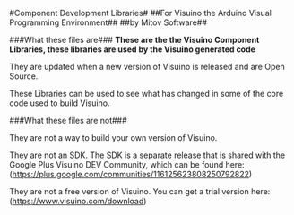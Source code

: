 #Component Development Libraries#
##For Visuino the Arduino Visual Programming Environment##
##by Mitov Software##

###What these files are###
**These are the the Visuino Component Libraries, these libraries are used by the Visuino generated code**

They are updated when a new version of Visuino is released and are Open Source.

These Libraries can be used to see what has changed in some of the core code used to build Visuino.




###What these files are not###

They are not a way to build your own version of Visuino.

They are not an SDK.  The SDK is a separate release that is shared with the Google Plus Visuino DEV Community, which can be found here: (https://plus.google.com/communities/116125623808250792822)

They are not a free version of Visuino.  You can get a trial version here: (https://www.visuino.com/download)